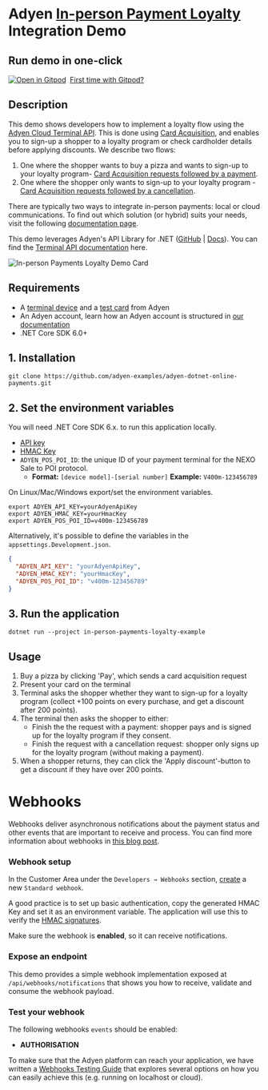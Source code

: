 ﻿# Adyen [In-person Payment Loyalty](https://docs.adyen.com/point-of-sale/) Integration Demo

## Run demo in one-click
[![Open in Gitpod](https://gitpod.io/button/open-in-gitpod.svg)](https://gitpod.io/#https://github.com/adyen-examples/adyen-java-spring-online-payments/tree/main/in-person-payments-loyalty-example)
&nbsp;[First time with Gitpod?](https://github.com/adyen-examples/.github/blob/main/pages/gitpod-get-started.md)

## Description
This demo shows developers how to implement a loyalty flow using the [Adyen Cloud Terminal API](https://docs.adyen.com/point-of-sale/design-your-integration/choose-your-architecture/cloud/). 
This is done using [Card Acquisition](https://docs.adyen.com/point-of-sale/card-acquisition/), and enables you to sign-up a shopper to a loyalty program or check cardholder details before applying discounts.
We describe two flows:
1. One where the shopper wants to buy a pizza and wants to sign-up to your loyalty program-  [Card Acquisition requests followed by a payment](https://docs.adyen.com/point-of-sale/card-acquisition/#continue-with-payment).
2. One where the shopper only wants to sign-up to your loyalty program - [Card Acquisition requests followed by a cancellation](https://docs.adyen.com/point-of-sale/card-acquisition/#cancel-completed).

There are typically two ways to integrate in-person payments: local or cloud communications.
To find out which solution (or hybrid) suits your needs, visit the following [documentation page](https://docs.adyen.com/point-of-sale/design-your-integration/choose-your-architecture/#choosing-between-cloud-and-local).


This demo leverages Adyen's API Library for .NET ([GitHub](https://github.com/Adyen/adyen-dotnet-api-library) | [Docs](https://docs.adyen.com/development-resources/libraries?tab=c__5#csharp)). You can find the [Terminal API documentation](https://docs.adyen.com/point-of-sale/design-your-integration/terminal-api/terminal-api-reference/) here.


![In-person Payments Loyalty Demo Card](wwwroot/images/cardacquisitioncard.gif)

## Requirements
- A [terminal device](https://docs.adyen.com/point-of-sale/user-manuals/) and a [test card](https://docs.adyen.com/point-of-sale/testing-pos-payments/) from Adyen
- An Adyen account, learn how an Adyen account is structured in [our documentation](https://docs.adyen.com/point-of-sale/design-your-integration/determine-account-structure/)
- .NET Core SDK 6.0+


## 1. Installation
```
git clone https://github.com/adyen-examples/adyen-dotnet-online-payments.git
```


## 2. Set the environment variables 

You will need .NET Core SDK 6.x. to run this application locally.
* [API key](https://docs.adyen.com/user-management/how-to-get-the-api-key)
* [HMAC Key](https://docs.adyen.com/development-resources/webhooks/verify-hmac-signatures)
* `ADYEN_POS_POI_ID`: the unique ID of your payment terminal for the NEXO Sale to POI protocol.
   - **Format:** `[device model]-[serial number]` **Example:** `V400m-123456789`

On Linux/Mac/Windows export/set the environment variables.
```shell
export ADYEN_API_KEY=yourAdyenApiKey
export ADYEN_HMAC_KEY=yourHmacKey
export ADYEN_POS_POI_ID=v400m-123456789
```

Alternatively, it's possible to define the variables in the `appsettings.Development.json`.
```json
{
  "ADYEN_API_KEY": "yourAdyenApiKey",
  "ADYEN_HMAC_KEY": "yourHmacKey",
  "ADYEN_POS_POI_ID": "v400m-123456789"
}
```

## 3. Run the application

```shell
dotnet run --project in-person-payments-loyalty-example 
```

## Usage

1. Buy a pizza by clicking 'Pay', which sends a card acquisition request
2. Present your card on the terminal
3. Terminal asks the shopper whether they want to sign-up for a loyalty program (collect +100 points on every purchase, and get a discount after 200 points).
4. The terminal then asks the shopper to either:
   - Finish the the request with a payment: shopper pays and is signed up for the loyalty program if they consent.
   - Finish the request with a cancellation request: shopper only signs up for the loyalty program (without making a payment).
5. When a shopper returns, they can click the 'Apply discount'-button to get a discount if they have over 200 points.

# Webhooks

Webhooks deliver asynchronous notifications about the payment status and other events that are important to receive and process.
You can find more information about webhooks in [this blog post](https://www.adyen.com/knowledge-hub/consuming-webhooks).

### Webhook setup

In the Customer Area under the `Developers → Webhooks` section, [create](https://docs.adyen.com/development-resources/webhooks/#set-up-webhooks-in-your-customer-area) a new `Standard webhook`.

A good practice is to set up basic authentication, copy the generated HMAC Key and set it as an environment variable. The application will use this to verify the [HMAC signatures](https://docs.adyen.com/development-resources/webhooks/verify-hmac-signatures/).

Make sure the webhook is **enabled**, so it can receive notifications.

### Expose an endpoint

This demo provides a simple webhook implementation exposed at `/api/webhooks/notifications` that shows you how to receive, validate and consume the webhook payload.

### Test your webhook

The following webhooks `events` should be enabled:
* **AUTHORISATION**

To make sure that the Adyen platform can reach your application, we have written a [Webhooks Testing Guide](https://github.com/adyen-examples/.github/blob/main/pages/webhooks-testing.md)
that explores several options on how you can easily achieve this (e.g. running on localhost or cloud).

